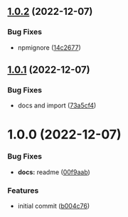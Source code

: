 ## [1.0.2](https://github.com/simonecorsi/pm2-process-events/compare/v1.0.1...v1.0.2) (2022-12-07)


### Bug Fixes

* npmignore ([14c2677](https://github.com/simonecorsi/pm2-process-events/commit/14c26771000564be12e6f828a55b8e752e4a28bc))

## [1.0.1](https://github.com/simonecorsi/pm2-process-events/compare/v1.0.0...v1.0.1) (2022-12-07)


### Bug Fixes

* docs and import ([73a5cf4](https://github.com/simonecorsi/pm2-process-events/commit/73a5cf427f31e0a99d01fc698528ea64085c44bc))

# 1.0.0 (2022-12-07)


### Bug Fixes

* **docs:** readme ([00f9aab](https://github.com/simonecorsi/pm2-process-events/commit/00f9aab01883defe4a2d7a74f5162a7d7f0fbcec))


### Features

* initial commit ([b004c76](https://github.com/simonecorsi/pm2-process-events/commit/b004c760d98aeca9cd44c1a4455726aa0ebacb6c))
